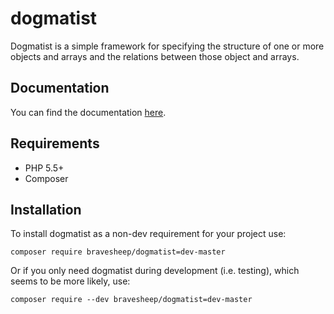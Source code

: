 # dogmatist
Dogmatist is a simple framework for specifying the structure of one or more
objects and arrays and the relations between those object and arrays.

## Documentation
You can find the documentation [here](docs/).

## Requirements

* PHP 5.5+
* Composer

## Installation
To install dogmatist as a non-dev requirement for your project use:

    composer require bravesheep/dogmatist=dev-master

Or if you only need dogmatist during development (i.e. testing), which seems to
be more likely, use:

    composer require --dev bravesheep/dogmatist=dev-master

